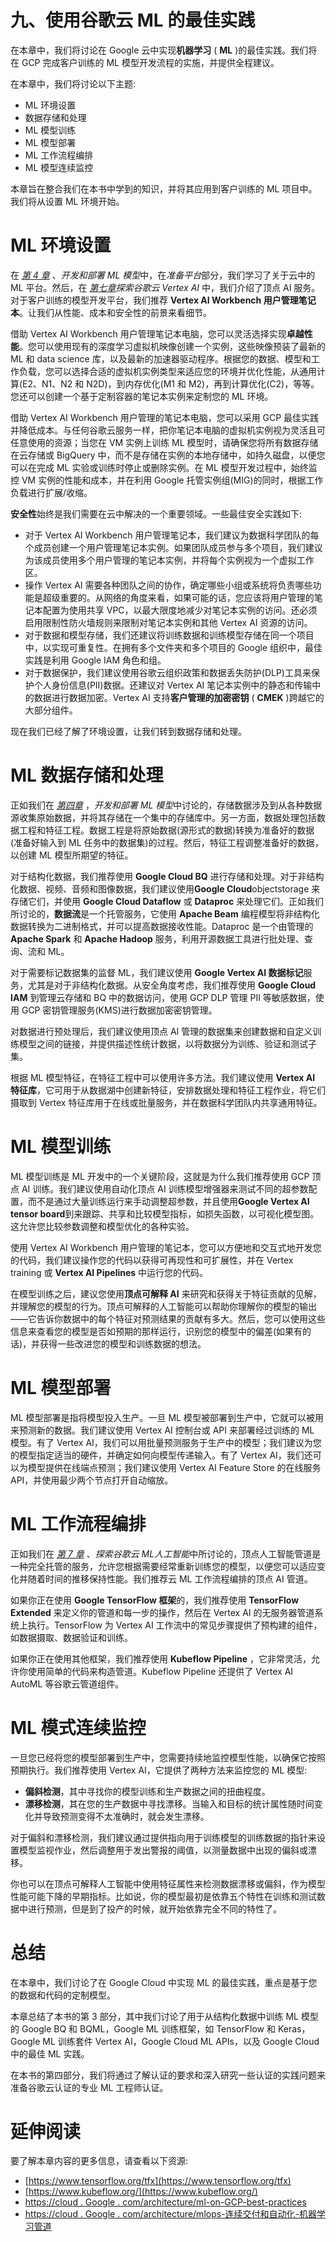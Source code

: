

# 九、使用谷歌云 ML 的最佳实践

在本章中，我们将讨论在 Google 云中实现**机器学习** ( **ML** )的最佳实践。我们将在 GCP 完成客户训练的 ML 模型开发流程的实施，并提供全程建议。

在本章中，我们将讨论以下主题:

*   ML 环境设置
*   数据存储和处理
*   ML 模型训练
*   ML 模型部署
*   ML 工作流程编排
*   ML 模型连续监控

本章旨在整合我们在本书中学到的知识，并将其应用到客户训练的 ML 项目中。我们将从设置 ML 环境开始。

# ML 环境设置

在 [*第 4 章*](B18333_04.xhtml#_idTextAnchor094) 、*开发和部署 ML 模型*中，在*准备平台*部分，我们学习了关于云中的 ML 平台。然后，在 [*第七章*](B18333_07.xhtml#_idTextAnchor143)*探索谷歌云 Vertex AI* 中，我们介绍了顶点 AI 服务。对于客户训练的模型开发平台，我们推荐 **Vertex AI Workbench 用户管理笔记本**。让我们从性能、成本和安全性的前景来看细节。

借助 Vertex AI Workbench 用户管理笔记本电脑，您可以灵活选择实现**卓越性能**。您可以使用现有的深度学习虚拟机映像创建一个实例，这些映像预装了最新的 ML 和 data science 库，以及最新的加速器驱动程序。根据您的数据、模型和工作负载，您可以选择合适的虚拟机实例类型来适应您的环境并优化性能，从通用计算(E2、N1、N2 和 N2D)，到内存优化(M1 和 M2)，再到计算优化(C2)，等等。您还可以创建一个基于定制容器的笔记本实例来定制您的 ML 环境。

借助 Vertex AI Workbench 用户管理的笔记本电脑，您可以采用 GCP 最佳实践并降低成本。与任何谷歌云服务一样，把你笔记本电脑的虚拟机实例视为灵活且可任意使用的资源；当您在 VM 实例上训练 ML 模型时，请确保您将所有数据存储在云存储或 BigQuery 中，而不是存储在实例的本地存储中，如持久磁盘，以便您可以在完成 ML 实验或训练时停止或删除实例。在 ML 模型开发过程中，始终监控 VM 实例的性能和成本，并在利用 Google 托管实例组(MIG)的同时，根据工作负载进行扩展/收缩。

**安全性**始终是我们需要在云中解决的一个重要领域。一些最佳安全实践如下:

*   对于 Vertex AI Workbench 用户管理笔记本，我们建议为数据科学团队的每个成员创建一个用户管理笔记本实例。如果团队成员参与多个项目，我们建议为该成员使用多个用户管理的笔记本实例，并将每个实例视为一个虚拟工作区。
*   操作 Vertex AI 需要各种团队之间的协作，确定哪些小组或系统将负责哪些功能是超级重要的。从网络的角度来看，如果可能的话，您应该将用户管理的笔记本配置为使用共享 VPC，以最大限度地减少对笔记本实例的访问。还必须启用限制性防火墙规则来限制对笔记本实例和其他 Vertex AI 资源的访问。
*   对于数据和模型存储，我们还建议将训练数据和训练模型存储在同一个项目中，以实现可重复性。在拥有多个文件夹和多个项目的 Google 组织中，最佳实践是利用 Google IAM 角色和组。
*   对于数据保护，我们建议使用谷歌云组织政策和数据丢失防护(DLP)工具来保护个人身份信息(PII)数据。还建议对 Vertex AI 笔记本实例中的静态和传输中的数据进行数据加密。Vertex AI 支持**客户管理的加密密钥** ( **CMEK** )跨越它的大部分组件。

现在我们已经了解了环境设置，让我们转到数据存储和处理。

# ML 数据存储和处理

正如我们在 [*第四章*](B18333_04.xhtml#_idTextAnchor094) ，*开发和部署 ML 模型*中讨论的，存储数据涉及到从各种数据源收集原始数据，并将其存储在一个集中的存储库中。另一方面，数据处理包括数据工程和特征工程。数据工程是将原始数据(源形式的数据)转换为准备好的数据(准备好输入到 ML 任务中的数据集)的过程。然后，特征工程调整准备好的数据，以创建 ML 模型所期望的特征。

对于结构化数据，我们推荐使用 **Google Cloud BQ** 进行存储和处理。对于非结构化数据、视频、音频和图像数据，我们建议使用**Google Cloud**objectstorage 来存储它们，并使用 **Google Cloud Dataflow** 或 **Dataproc** 来处理它们。正如我们所讨论的，**数据流**是一个托管服务，它使用 **Apache Beam** 编程模型将非结构化数据转换为二进制格式，并可以提高数据接收性能。Dataproc 是一个由管理的 **Apache Spark** 和 **Apache Hadoop** 服务，利用开源数据工具进行批处理、查询、流和 ML。

对于需要标记数据集的监督 ML，我们建议使用 **Google Vertex AI 数据标记**服务，尤其是对于非结构化数据。从安全角度考虑，我们推荐使用 **Google Cloud IAM** 到管理云存储和 BQ 中的数据访问，使用 GCP DLP 管理 PII 等敏感数据，使用 GCP 密钥管理服务(KMS)进行数据加密密钥管理。

对数据进行预处理后，我们建议使用顶点 AI 管理的数据集来创建数据和自定义训练模型之间的链接，并提供描述性统计数据，以将数据分为训练、验证和测试子集。

根据 ML 模型特征，在特征工程中可以使用许多方法。我们建议使用 **Vertex AI 特征库**，它可用于从数据湖中创建新特征，安排数据处理和特征工程作业，将它们摄取到 Vertex 特征库用于在线或批量服务，并在数据科学团队内共享通用特征。

# ML 模型训练

ML 模型训练是 ML 开发中的一个关键阶段，这就是为什么我们推荐使用 GCP 顶点 AI 训练。我们建议使用自动化顶点 AI 训练模型增强器来测试不同的超参数配置，而不是通过大量训练运行来手动调整超参数，并且使用**Google Vertex AI tensor board**到来跟踪、共享和比较模型指标，如损失函数，以可视化模型图。这允许您比较参数调整和模型优化的各种实验。

使用 Vertex AI Workbench 用户管理的笔记本，您可以方便地和交互式地开发您的代码，我们建议操作您的代码以获得可再现性和可扩展性，并在 Vertex training 或 **Vertex AI Pipelines** 中运行您的代码。

在模型训练之后，建议您使用**顶点可解释 AI** 来研究和获得关于特征贡献的见解，并理解您的模型的行为。顶点可解释的人工智能可以帮助你理解你的模型的输出——它告诉你数据中的每个特征对预测结果的贡献有多大。然后，您可以使用这些信息来查看您的模型是否如预期的那样运行，识别您的模型中的偏差(如果有的话)，并获得一些改进您的模型和训练数据的想法。

# ML 模型部署

ML 模型部署是指将模型投入生产。一旦 ML 模型被部署到生产中，它就可以被用来预测新的数据。我们建议使用 Vertex AI 控制台或 API 来部署经过训练的 ML 模型。有了 Vertex AI，我们可以用批量预测服务于生产中的模型；我们建议为您的模型指定适当的硬件，并确定如何向模型传递输入。有了 Vertex AI，我们还可以为模型提供在线端点预测；我们建议使用 Vertex AI Feature Store 的在线服务 API，并使用最少两个节点打开自动缩放。

# ML 工作流程编排

正如我们在 [*第 7 章*](B18333_07.xhtml#_idTextAnchor143) 、*探索谷歌云 ML人工智能*中所讨论的，顶点人工智能管道是一种完全托管的服务，允许您根据需要经常重新训练您的模型，以便您可以适应变化并随着时间的推移保持性能。我们推荐云 ML 工作流程编排的顶点 AI 管道。

如果你正在使用 **Google TensorFlow 框架**的，我们推荐使用 **TensorFlow Extended** 来定义你的管道和每一步的操作，然后在 Vertex AI 的无服务器管道系统上执行。TensorFlow 为 Vertex AI 工作流中的常见步骤提供了预构建的组件，如数据摄取、数据验证和训练。

如果你正在使用其他框架，我们推荐使用 **Kubeflow Pipeline** ，它非常灵活，允许你使用简单的代码来构造管道。Kubeflow Pipeline 还提供了 Vertex AI AutoML 等谷歌云管道组件。

# ML 模式连续监控

一旦您已经将您的模型部署到生产中，您需要持续地监控模型性能，以确保它按照预期执行。我们推荐使用 Vertex AI，它提供了两种方法来监控您的 ML 模型:

*   **偏斜检测**，其中寻找你的模型训练和生产数据之间的扭曲程度。
*   **漂移检测**，其在您的生产数据中寻找漂移。当输入和目标的统计属性随时间变化并导致预测变得不太准确时，就会发生漂移。

对于偏斜和漂移检测，我们建议通过提供指向用于训练模型的训练数据的指针来设置模型监视作业，然后调整用于发出警报的阈值，以测量数据中出现的偏斜或漂移。

你也可以在顶点可解释人工智能中使用特征属性来检测数据漂移或偏斜，作为模型性能可能下降的早期指标。比如说，你的模型最初是依靠五个特性在训练和测试数据中进行预测，但是到了投产的时候，就开始依靠完全不同的特性了。

# 总结

在本章中，我们讨论了在 Google Cloud 中实现 ML 的最佳实践，重点是基于您的数据和代码的定制模型。

本章总结了本书的第 3 部分，其中我们讨论了用于从结构化数据中训练 ML 模型的 Google BQ 和 BQML，Google ML 训练框架，如 TensorFlow 和 Keras，Google ML 训练套件 Vertex AI，Google Cloud ML APIs，以及 Google Cloud 中的最佳 ML 实践。

在本书的第四部分，我们将通过了解认证的要求和深入研究一些认证的实践问题来准备谷歌云认证的专业 ML 工程师认证。

# 延伸阅读

要了解本章内容的更多信息，请查看以下资源:

*   [https://www.tensorflow.org/tfx](https://www.tensorflow.org/tfx)
*   [https://www.kubeflow.org/](https://www.kubeflow.org/)
*   [https://cloud . Google . com/architecture/ml-on-GCP-best-practices](https://cloud.google.com/architecture/ml-on-gcp-best-practices)
*   [https://cloud . Google . com/architecture/mlops-连续交付和自动化-机器学习管道](https://cloud.google.com/architecture/mlops-continuous-delivery-and-automation-pipelines-in-machine-learning)